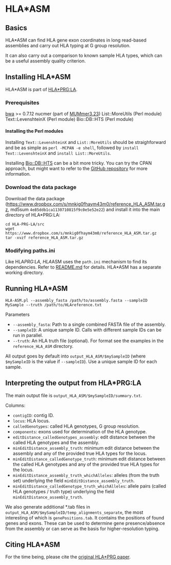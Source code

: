 # HLA*ASM

## Basics

HLA*ASM can find HLA gene exon coordinates in long read-based assemblies and carry out HLA typing at G group resolution.

It can also carry out a comparison to known sample HLA types, which can be a useful assembly quality criterion.

## Installing HLA*ASM

HLA*ASM is part of [HLA*PRG:LA](README.md). 

### Prerequisites

[bwa](https://github.com/lh3/bwa) >= 0.7.12
nucmer (part of [MUMmer3.23](http://mummer.sourceforge.net/))
List::MoreUtils (Perl module)
Text::LevenshteinX (Perl module)
Bio::DB::HTS (Perl module)

#### Installing the Perl modules

Installing `Text::LevenshteinX` and `List::MoreUtils` should be straighforward and be as simple as `perl -MCPAN -e shell`, followed by `install Text::LevenshteinX` and `install List::MoreUtils`.

Installing [Bio::DB::HTS](http://search.cpan.org/~rishidev/Bio-DB-HTS/lib/Bio/DB/HTS.pm) can be a bit more tricky. You can try the CPAN approach, but might want to refer to the [GitHub repository](https://github.com/Ensembl/Bio-DB-HTS) for more information.

### Download the data package

Download the data package (https://www.dropbox.com/s/mnkig0fhaym43m0/reference_HLA_ASM.tar.gz, md5sum `4e85ddb1ca1130710815f9c0e5e52e22`) and install it into the main directory of HLA*PRG:LA:

~~~~
cd HLA-PRG-LA/src
wget https://www.dropbox.com/s/mnkig0fhaym43m0/reference_HLA_ASM.tar.gz
tar -xvzf reference_HLA_ASM.tar.gz
~~~~

### Modifying paths.ini

Like HLA*PRG:LA, HLA*ASM uses the `path.ini` mechanism to find its dependencies. Refer to [README.md](README.md) for details. HLA*ASM has a separate working directory.

## Running HLA*ASM

`HLA-ASM.pl --assembly_fasta /path/to/assembly.fasta --sampleID MySample --truth /path/to/HLAreference.txt`

Parameters
* `--assembly_fasta`: Path to a single combined FASTA file of the assembly.
* `--sampleID`: A unique sample ID. Calls with different sample IDs can be run in parallel.
* `--truth`: An HLA truth file (optional). For format see the examples in the `reference_HLA_ASM` directory.

All output goes by default into `output_HLA_ASM/$mySampleID` (where `$mySampleID` is the value if `--sampleID`). Use a unique sample ID for each sample.

## Interpreting the output from HLA*PRG:LA

The main output file is `output_HLA_ASM/$mySampleID/summary.txt`.

Columns:
* `contigID`: contig ID.
* `locus`: HLA locus.
* `calledGenotypes`: called HLA genotypes, G group resolution.
* `components`: exons used for determination of the HLA genotype.
* `editDistance_calledGenotypes_assembly`: edit distance between the called HLA genotypes and the assembly.
* `minEditDistance_assembly_truth`: minimum edit distance between the assembly and any of the provided true HLA types for the locus.
* `minEditDistance_calledGenotype_truth`: minimum edit distance between the called HLA genotypes and any of the provided true HLA types for the locus.
* `minEditDistance_assembly_truth_whichAlleles`: alleles (from the truth set) underlying the field `minEditDistance_assembly_truth`.
* `minEditDistance_calledGenotype_truth_whichAlleles`: allele pairs (called HLA genotypes / truth type) underlying the field `minEditDistance_assembly_truth`.				

We also generate additional *.tab files in `output_HLA_ASM/$mySampleID/temp_alignments_separate`, the most interesting of which is `genePositions.tab`. It contains the positions of found genes and exons. These can be used to determine gene presence/absence from the assembly or can serve as the basis for higher-resolution typing.

## Citing HLA*ASM

For the time being, please cite the [original HLA*PRG paper](http://journals.plos.org/ploscompbiol/article?id=10.1371/journal.pcbi.1005151).






